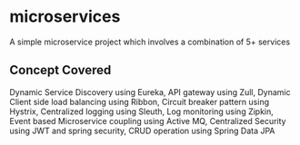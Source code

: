 # microservices
A simple microservice project which involves a combination of 5+ services


Concept Covered
--------------------

Dynamic Service Discovery using Eureka,
API gateway using Zull,
Dynamic Client side load balancing using Ribbon,
Circuit breaker pattern using Hystrix,
Centralized logging using Sleuth,
Log monitoring using Zipkin,
Event based Microservice coupling using Active MQ,
Centralized Security using JWT and spring security,
CRUD operation using Spring Data JPA



